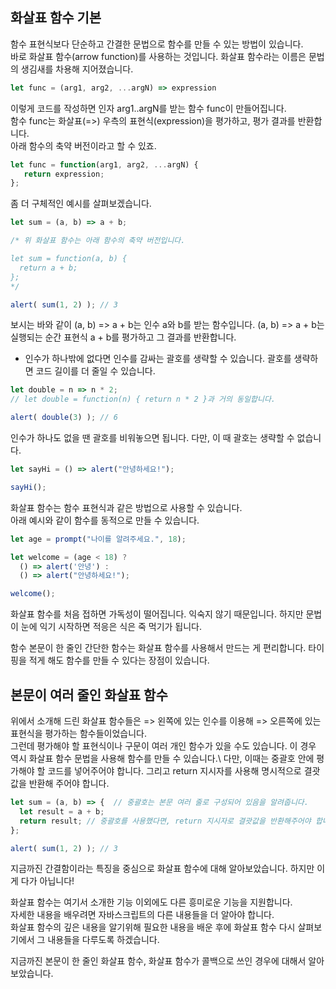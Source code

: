 ## 화살표 함수 기본
함수 표현식보다 단순하고 간결한 문법으로 함수를 만들 수 있는 방법이 있습니다.\
바로 화살표 함수(arrow function)를 사용하는 것입니다. 화살표 함수라는 이름은 문법의 생김새를 차용해 지어졌습니다.
```javascript
let func = (arg1, arg2, ...argN) => expression
```
이렇게 코드를 작성하면 인자 arg1..argN를 받는 함수 func이 만들어집니다. \
함수 func는 화살표(=>) 우측의 표현식(expression)을 평가하고, 평가 결과를 반환합니다.\
아래 함수의 축약 버전이라고 할 수 있죠.
```javascript
let func = function(arg1, arg2, ...argN) {
   return expression;
};
```
좀 더 구체적인 예시를 살펴보겠습니다.
```javascript
let sum = (a, b) => a + b;

/* 위 화살표 함수는 아래 함수의 축약 버전입니다.

let sum = function(a, b) {
  return a + b;
};
*/

alert( sum(1, 2) ); // 3
```
보시는 바와 같이 (a, b) => a + b는 인수 a와 b를 받는 함수입니다. (a, b) => a + b는 실행되는 순간 표현식 a + b를 평가하고 그 결과를 반환합니다.
- 인수가 하나밖에 없다면 인수를 감싸는 괄호를 생략할 수 있습니다. 괄호를 생략하면 코드 길이를 더 줄일 수 있습니다.
```javascript
let double = n => n * 2;
// let double = function(n) { return n * 2 }과 거의 동일합니다.

alert( double(3) ); // 6
```
인수가 하나도 없을 땐 괄호를 비워놓으면 됩니다. 다만, 이 때 괄호는 생략할 수 없습니다.
```javascript
let sayHi = () => alert("안녕하세요!");

sayHi();
```
화살표 함수는 함수 표현식과 같은 방법으로 사용할 수 있습니다.\
아래 예시와 같이 함수를 동적으로 만들 수 있습니다.
```javascript
let age = prompt("나이를 알려주세요.", 18);

let welcome = (age < 18) ?
  () => alert('안녕') :
  () => alert("안녕하세요!");

welcome();
```
화살표 함수를 처음 접하면 가독성이 떨어집니다. 익숙지 않기 때문입니다. 하지만 문법이 눈에 익기 시작하면 적응은 식은 죽 먹기가 됩니다.

함수 본문이 한 줄인 간단한 함수는 화살표 함수를 사용해서 만드는 게 편리합니다. 타이핑을 적게 해도 함수를 만들 수 있다는 장점이 있습니다.

## 본문이 여러 줄인 화살표 함수
위에서 소개해 드린 화살표 함수들은 => 왼쪽에 있는 인수를 이용해 => 오른쪽에 있는 표현식을 평가하는 함수들이었습니다.\
그런데 평가해야 할 표현식이나 구문이 여러 개인 함수가 있을 수도 있습니다. 이 경우 역시 화살표 함수 문법을 사용해 함수를 만들 수 있습니다.\ 
다만, 이때는 중괄호 안에 평가해야 할 코드를 넣어주어야 합니다. 그리고 return 지시자를 사용해 명시적으로 결괏값을 반환해 주어야 합니다.
```javascript
let sum = (a, b) => {  // 중괄호는 본문 여러 줄로 구성되어 있음을 알려줍니다.
  let result = a + b;
  return result; // 중괄호를 사용했다면, return 지시자로 결괏값을 반환해주어야 합니다.
};

alert( sum(1, 2) ); // 3
```

지금까진 간결함이라는 특징을 중심으로 화살표 함수에 대해 알아보았습니다. 하지만 이게 다가 아닙니다!

화살표 함수는 여기서 소개한 기능 이외에도 다른 흥미로운 기능을 지원합니다.\
자세한 내용을 배우려면 자바스크립트의 다른 내용들을 더 알아야 합니다.\
화살표 함수의 깊은 내용을 알기위해 필요한 내용을 배운 후에 화살표 함수 다시 살펴보기에서 그 내용들을 다루도록 하겠습니다.

지금까진 본문이 한 줄인 화살표 함수, 화살표 함수가 콜백으로 쓰인 경우에 대해서 알아보았습니다.

